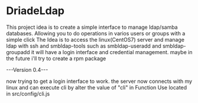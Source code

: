 # DriadeLdap
This project idea is to create a simple interface to manage ldap/samba databases. Allowing you to do operations in varios users or groups with a simple click
The Idea is to access the linux(CentOS7) server and manage ldap with ssh and smbldap-tools such as smbldap-useradd and smbldap-groupadd
it will have a login interface and credential management. maybe in the future i'll try to create a rpm package

---Version 0.4---

now trying to get a login interface to work. the server now connects with my linux and can execute cli
by alter the value of "cli" in Function Use located in src/config/cli.js
